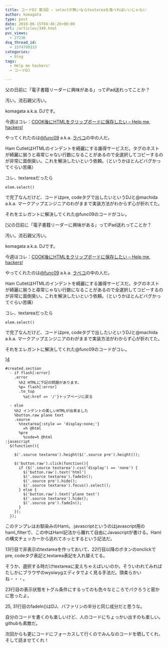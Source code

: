 ```yaml
---
title: コードDJ 第3回 – selectが無いならtextareaを食べればいいじゃない
author: komagata
type: post
date: 2010-06-15T04:46:26+00:00
url: /articles/349.html
pvc_views:
  - 27236
dsq_thread_id:
  - 1574799333
categories:
  - blog
tags:
  - Help me hackers!
  - コードDJ

---
```

父の日前に「電子書籍リーダーに興味がある」ってiPad送れってことか？
  
汚い。流石親父汚い。

komagata a.k.a. DJです。

今週はコレ：[COOK後にHTMLをクリップボードに保存したい &#8211; Help me, hackers!][1]

やってくれたのは[@func09][2] a.k.a. [ラペコ][3]の中の人だ。

Ham CutletはHTMLのインデントを綺麗にする誰得サービスだ。タグのネストが綺麗に揃うと尋常じゃない行数になることがあるので全選択してコピーするのが非常に面倒臭い。これを解決したいという依頼。（というかほとんどバグかってぐらい苦痛）

コレ、textareaだったら

<pre lang="javascript"><code>elem.select()</code></pre>

で完了なんだけど、コードはpre, codeタグで出したいというDJと@machida a.k.a. マークアップエンジニアのわがままで実装方法がわからず心が折れてた。

それをエレガントに解決してくれた@func09のコードがコレ。

[父の日前に「電子書籍リーダーに興味がある」ってiPad送れってことか？
  
汚い。流石親父汚い。

komagata a.k.a. DJです。

今週はコレ：[COOK後にHTMLをクリップボードに保存したい &#8211; Help me, hackers!][1]

やってくれたのは[@func09][2] a.k.a. [ラペコ][3]の中の人だ。

Ham CutletはHTMLのインデントを綺麗にする誰得サービスだ。タグのネストが綺麗に揃うと尋常じゃない行数になることがあるので全選択してコピーするのが非常に面倒臭い。これを解決したいという依頼。（というかほとんどバグかってぐらい苦痛）

コレ、textareaだったら

<pre lang="javascript"><code>elem.select()</code></pre>

で完了なんだけど、コードはpre, codeタグで出したいというDJと@machida a.k.a. マークアップエンジニアのわがままで実装方法がわからず心が折れてた。

それをエレガントに解決してくれた@func09のコードがコレ。

][4] 

<pre lang="haml"><code>#created.section
  - if flash[:error]
    .error
      %h2 HTMLに下記の問題があります。
      %p= flash[:error]
      .to_top
        %a{:href => '/'}トップページに戻る

  - else
    %h2 インデントの美しいHTMLが出来ました
    %button.raw plane text
    .source
      %textarea{:style => 'display:none;'}
        =h @html
      %pre
        %code=h @html
:javascript
  $(function(){
    
    $('.source textarea').height($('.source pre').height());
    
    $('button.raw').click(function(){
      if ($('.source textarea').css('display') == 'none') {
        $('button.raw').text('html')
        $('.source textarea').fadeIn();
        $('.source pre').hide();
        $('.source textarea').focus().select();
      } else {
        $('button.raw').text('plane text')
        $('.source textarea').hide();
        $('.source pre').fadeIn();
      }
    });
  });</code></pre>

このテンプレはお馴染みのHaml。:javascriptというのはjavascript用のhaml_filterで、この中はHaml記法から離れて自由にJavascriptが書ける。Hamlの構文チェッカーから逃れてホッとするという記法だ。

13行目で非表示のtextareaを作っておいて、22行目以降のボタンのonclickでpre, codeタグ表記とtextarea表記を入れ替えてる。

そうか、選択する時だけtextareaに変えちゃえばいいのか。そういわれてみればたしかにブラウザのwysiwygエディタでよく見る手法だ。頭柔らかいね・・・。

23行目の表示状態をトグル条件にするってのも色々なところでパクろうと密かに思ったよ。

25, 31行目のfadeIn()はDJ、バファリンの半分と同じ成分だと思うな。

自分のコードを書くのも楽しいけど、人のコードにちょっかい出すのも楽しい。githubも素敵だ。

次回からも更にコードにフォーカスして行くのでみんなのコードを晒してくれ、そして読ませてくれ！

 [1]: http://help-me-hackers.com/tasks/69
 [2]: http://help-me-hackers.com/func09
 [3]: http://rapeco.jp/
 [4]: http://github.com/func09/hamcutlet/blob/b90a0fa5115c188f6209e292519a8ba3b59bd3eb/views/created.haml